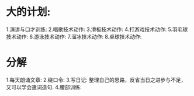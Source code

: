 # 大的计划:
  1.演讲与口才训练:
  2.唱歌技术动作:
  3.滑板技术动作:
  4.打游戏技术动作:
  5.羽毛球技术动作:
  6.游泳技术动作:
  7.溜冰技术动作:
  8.桌球技术动作:

# 分解
  1.每天朗诵文章:
  2.绕口令:
  3.写日记: 整理自己的思路，反省当日之进步与不足，又可以学会遣词造句.
  4.腰部训练:


